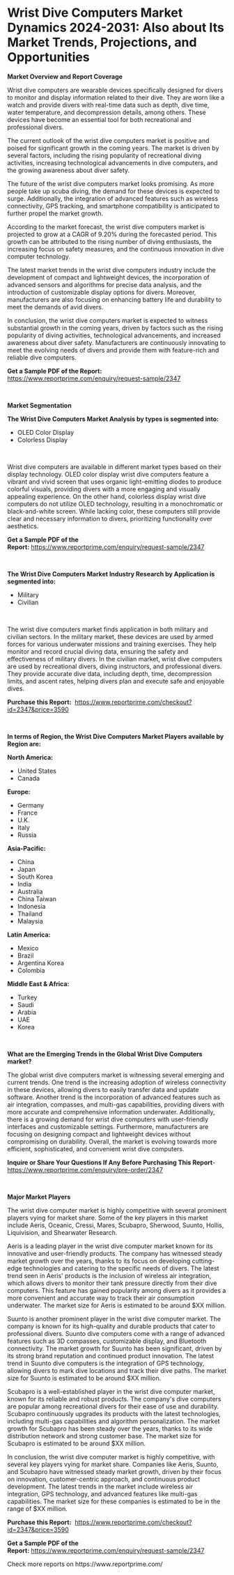 <p><h1>Wrist Dive Computers Market Dynamics 2024-2031: Also about Its Market Trends, Projections, and Opportunities</h1></p><p><strong>Market Overview and Report Coverage</strong></p>
<p><p>Wrist dive computers are wearable devices specifically designed for divers to monitor and display information related to their dive. They are worn like a watch and provide divers with real-time data such as depth, dive time, water temperature, and decompression details, among others. These devices have become an essential tool for both recreational and professional divers.</p><p>The current outlook of the wrist dive computers market is positive and poised for significant growth in the coming years. The market is driven by several factors, including the rising popularity of recreational diving activities, increasing technological advancements in dive computers, and the growing awareness about diver safety.</p><p>The future of the wrist dive computers market looks promising. As more people take up scuba diving, the demand for these devices is expected to surge. Additionally, the integration of advanced features such as wireless connectivity, GPS tracking, and smartphone compatibility is anticipated to further propel the market growth.</p><p>According to the market forecast, the wrist dive computers market is projected to grow at a CAGR of 9.20% during the forecasted period. This growth can be attributed to the rising number of diving enthusiasts, the increasing focus on safety measures, and the continuous innovation in dive computer technology.</p><p>The latest market trends in the wrist dive computers industry include the development of compact and lightweight devices, the incorporation of advanced sensors and algorithms for precise data analysis, and the introduction of customizable display options for divers. Moreover, manufacturers are also focusing on enhancing battery life and durability to meet the demands of avid divers.</p><p>In conclusion, the wrist dive computers market is expected to witness substantial growth in the coming years, driven by factors such as the rising popularity of diving activities, technological advancements, and increased awareness about diver safety. Manufacturers are continuously innovating to meet the evolving needs of divers and provide them with feature-rich and reliable dive computers.</p></p>
<p><strong>Get a Sample PDF of the Report:</strong> <a href="https://www.reportprime.com/enquiry/request-sample/2347">https://www.reportprime.com/enquiry/request-sample/2347</a></p>
<p>&nbsp;</p>
<p><strong>Market Segmentation</strong></p>
<p><strong>The Wrist Dive Computers Market Analysis by types is segmented into:</strong></p>
<p><ul><li>OLED Color Display</li><li>Colorless Display</li></ul></p>
<p>&nbsp;</p>
<p><p>Wrist dive computers are available in different market types based on their display technology. OLED color display wrist dive computers feature a vibrant and vivid screen that uses organic light-emitting diodes to produce colorful visuals, providing divers with a more engaging and visually appealing experience. On the other hand, colorless display wrist dive computers do not utilize OLED technology, resulting in a monochromatic or black-and-white screen. While lacking color, these computers still provide clear and necessary information to divers, prioritizing functionality over aesthetics.</p></p>
<p><strong>Get a Sample PDF of the Report:</strong>&nbsp;<a href="https://www.reportprime.com/enquiry/request-sample/2347">https://www.reportprime.com/enquiry/request-sample/2347</a></p>
<p>&nbsp;</p>
<p><strong>The Wrist Dive Computers Market Industry Research by Application is segmented into:</strong></p>
<p><ul><li>Military</li><li>Civilian</li></ul></p>
<p>&nbsp;</p>
<p><p>The wrist dive computers market finds application in both military and civilian sectors. In the military market, these devices are used by armed forces for various underwater missions and training exercises. They help monitor and record crucial diving data, ensuring the safety and effectiveness of military divers. In the civilian market, wrist dive computers are used by recreational divers, diving instructors, and professional divers. They provide accurate dive data, including depth, time, decompression limits, and ascent rates, helping divers plan and execute safe and enjoyable dives.</p></p>
<p><strong>Purchase this Report:</strong>&nbsp; <a href="https://www.reportprime.com/checkout?id=2347&price=3590">https://www.reportprime.com/checkout?id=2347&price=3590</a></p>
<p>&nbsp;</p>
<p><strong>In terms of Region, the Wrist Dive Computers Market Players available by Region are:</strong></p>
<p>
    <p> <strong> North America: </strong>
        <ul>
            <li>United States</li>
            <li>Canada</li>
        </ul>
        </p> 
    <p> <strong> Europe: </strong>
        <ul>
            <li>Germany</li>
            <li>France</li>
            <li>U.K.</li>
            <li>Italy</li>
            <li>Russia</li>
        </ul>
        </p> 
    <p> <strong> Asia-Pacific: </strong>
        <ul>
            <li>China</li>
            <li>Japan</li>
            <li>South Korea</li>
            <li>India</li>
            <li>Australia</li>
            <li>China Taiwan</li>
            <li>Indonesia</li>
            <li>Thailand</li>
            <li>Malaysia</li>
        </ul>
        </p> 
    <p> <strong> Latin America: </strong>
        <ul>
            <li>Mexico</li>
            <li>Brazil</li>
            <li>Argentina Korea</li>
            <li>Colombia</li>
        </ul>
        </p> 
    <p> <strong> Middle East & Africa: </strong>
        <ul>
            <li>Turkey</li>
            <li>Saudi</li>
            <li>Arabia</li>
            <li>UAE</li>
            <li>Korea</li>
        </ul>
    </p>
    </p>
<p>&nbsp;</p>
<p><strong>What are the Emerging Trends in the Global Wrist Dive Computers market?</strong></p>
<p><p>The global wrist dive computers market is witnessing several emerging and current trends. One trend is the increasing adoption of wireless connectivity in these devices, allowing divers to easily transfer data and update software. Another trend is the incorporation of advanced features such as air integration, compasses, and multi-gas capabilities, providing divers with more accurate and comprehensive information underwater. Additionally, there is a growing demand for wrist dive computers with user-friendly interfaces and customizable settings. Furthermore, manufacturers are focusing on designing compact and lightweight devices without compromising on durability. Overall, the market is evolving towards more efficient, sophisticated, and convenient wrist dive computers.</p></p>
<p><strong>Inquire or Share Your Questions If Any Before Purchasing This Report</strong>- <a href="https://www.reportprime.com/enquiry/pre-order/2347">https://www.reportprime.com/enquiry/pre-order/2347</a></p>
<p>&nbsp;</p>
<p><strong>Major Market Players</strong></p>
<p><p>The wrist dive computer market is highly competitive with several prominent players vying for market share. Some of the key players in this market include Aeris, Oceanic, Cressi, Mares, Scubapro, Sherwood, Suunto, Hollis, Liquivision, and Shearwater Research.</p><p>Aeris is a leading player in the wrist dive computer market known for its innovative and user-friendly products. The company has witnessed steady market growth over the years, thanks to its focus on developing cutting-edge technologies and catering to the specific needs of divers. The latest trend seen in Aeris' products is the inclusion of wireless air integration, which allows divers to monitor their tank pressure directly from their dive computers. This feature has gained popularity among divers as it provides a more convenient and accurate way to track their air consumption underwater. The market size for Aeris is estimated to be around $XX million.</p><p>Suunto is another prominent player in the wrist dive computer market. The company is known for its high-quality and durable products that cater to professional divers. Suunto dive computers come with a range of advanced features such as 3D compasses, customizable display, and Bluetooth connectivity. The market growth for Suunto has been significant, driven by its strong brand reputation and continued product innovation. The latest trend in Suunto dive computers is the integration of GPS technology, allowing divers to mark dive locations and track their dive paths. The market size for Suunto is estimated to be around $XX million.</p><p>Scubapro is a well-established player in the wrist dive computer market, known for its reliable and robust products. The company's dive computers are popular among recreational divers for their ease of use and durability. Scubapro continuously upgrades its products with the latest technologies, including multi-gas capabilities and algorithm personalization. The market growth for Scubapro has been steady over the years, thanks to its wide distribution network and strong customer base. The market size for Scubapro is estimated to be around $XX million.</p><p>In conclusion, the wrist dive computer market is highly competitive, with several key players vying for market share. Companies like Aeris, Suunto, and Scubapro have witnessed steady market growth, driven by their focus on innovation, customer-centric approach, and continuous product development. The latest trends in the market include wireless air integration, GPS technology, and advanced features like multi-gas capabilities. The market size for these companies is estimated to be in the range of $XX million.</p></p>
<p><strong>Purchase this Report:</strong>&nbsp;&nbsp;<a href="https://www.reportprime.com/checkout?id=2347&price=3590">https://www.reportprime.com/checkout?id=2347&price=3590</a></p>
<p></p>
<p><strong>Get a Sample PDF of the Report:</strong>&nbsp;<a href="https://www.reportprime.com/enquiry/request-sample/2347">https://www.reportprime.com/enquiry/request-sample/2347</a></p>
<p>Check more reports on https://www.reportprime.com/</p>